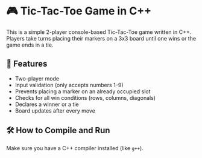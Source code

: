 
# 🎮 Tic-Tac-Toe Game in C++

This is a simple 2-player console-based Tic-Tac-Toe game written in C++. Players take turns placing their markers on a 3x3 board until one wins or the game ends in a tie.

## 🧠 Features

- Two-player mode
- Input validation (only accepts numbers 1–9)
- Prevents placing a marker on an already occupied slot
- Checks for all win conditions (rows, columns, diagonals)
- Declares a winner or a tie
- Board updates after every move

## 🛠️ How to Compile and Run

Make sure you have a C++ compiler installed (like `g++`).






